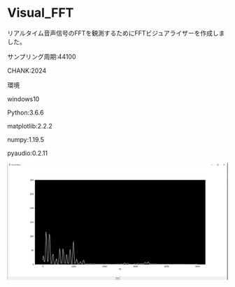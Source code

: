 # Visual_FFT

リアルタイム音声信号のFFTを観測するためにFFTビジュアライザーを作成しました。

サンプリング周期:44100

CHANK:2024

環境

windows10

Python:3.6.6

matplotlib:2.2.2

numpy:1.19.5

pyaudio:0.2.11

![sample](./fft.JPG)
